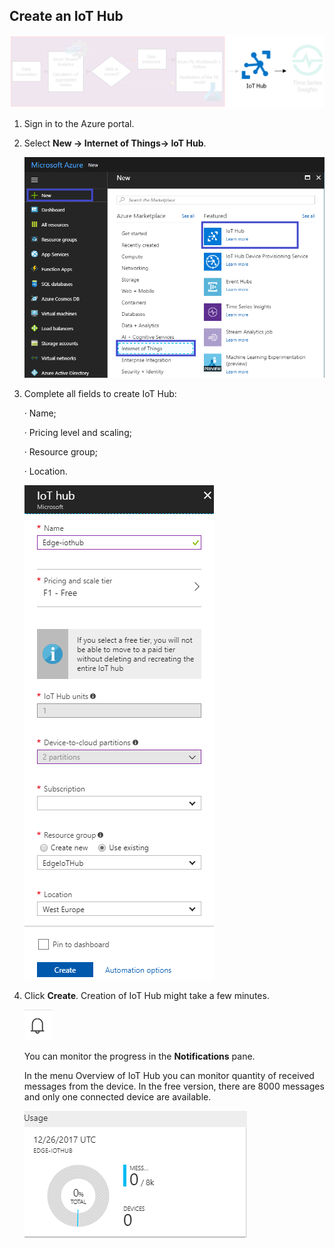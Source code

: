 ## Create an IoT Hub



<img src="../img/lab_1.png" alt="">




1. Sign in to the Azure portal.

2. Select **New -> Internet of Things-> IoT Hub**.

   <img src="../img/lab_1_0.png" alt="">


3. Complete all fields to create IoT Hub:

   · Name;

   · Pricing level and scaling;

   · Resource group;

   · Location.

   <img src="../img/lab_1_1.png" alt="">


4. Click **Create**. Creation of IoT Hub might take a few minutes.

   <img src="../img/lab_1_2.png" alt="">


   You can monitor the progress in the **Notifications** pane.

   In the menu Overview of IoT Hub you can monitor quantity of received messages from the device. In the free version, there are 8000 messages and only one connected device are available.

   <img src="../img/lab_1_3.png" alt="">


